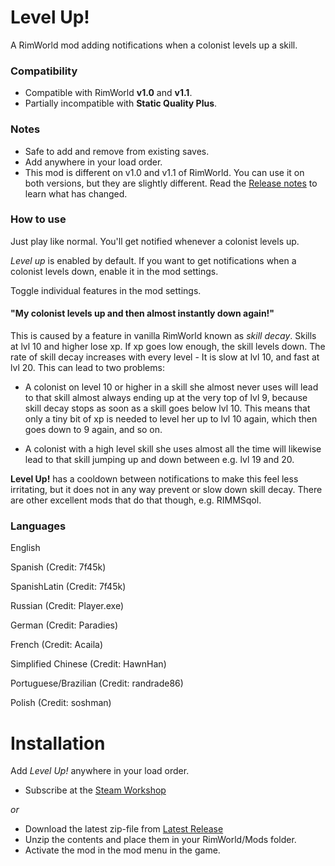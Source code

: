 # Level Up!

A RimWorld mod adding notifications when a colonist levels up a skill.

### Compatibility
- Compatible with RimWorld **v1.0** and **v1.1**.
- Partially incompatible with **Static Quality Plus**.

### Notes
- Safe to add and remove from existing saves.
- Add anywhere in your load order.
- This mod is different on v1.0 and v1.1 of RimWorld. You can use it on both versions, but they are slightly different. 
Read the [Release notes](https://github.com/krafs/LevelUp/releases/tag/v2.0.0) to learn what has changed.

### How to use
Just play like normal. You'll get notified whenever a colonist levels up.

*Level up* is enabled by default. If you want to get notifications when a colonist levels down, enable it in the mod settings.

Toggle individual features in the mod settings.

#### "My colonist levels up and then almost instantly down again!"
This is caused by a feature in vanilla RimWorld known as *skill decay*. Skills at lvl 10 and higher lose xp. If xp goes low enough, the skill levels down. The rate of skill decay increases with every level - It is slow at lvl 10, and fast at lvl 20.
This can lead to two problems:

- A colonist on level 10 or higher in a skill she almost never uses will lead to that skill almost always ending up at the very top of lvl 9, because skill decay stops as soon as a skill goes below lvl 10. This means that only a tiny bit of xp is needed to level her up to lvl 10 again, which then goes down to 9 again, and so on.

- A colonist with a high level skill she uses almost all the time will likewise lead to that skill jumping up and down between e.g. lvl 19 and 20.

**Level Up!** has a cooldown between notifications to make this feel less irritating, but it does not in any way prevent or slow down skill decay. There are other excellent mods that do that though, e.g. RIMMSqol.

### Languages
English

Spanish (Credit: 7f45k)

SpanishLatin (Credit: 7f45k)

Russian (Credit: Player.exe)

German (Credit: Paradies)

French (Credit: Acaila)

Simplified Chinese (Credit: HawnHan)

Portuguese/Brazilian (Credit: randrade86)

Polish (Credit: soshman)

# Installation
Add _Level Up!_ anywhere in your load order.
- Subscribe at the [Steam Workshop](https://steamcommunity.com/sharedfiles/filedetails/?id=1701592470)

 _or_

- Download the latest zip-file from [Latest Release](https://github.com/krafs/LevelUp/releases)
- Unzip the contents and place them in your RimWorld/Mods folder.
- Activate the mod in the mod menu in the game.
